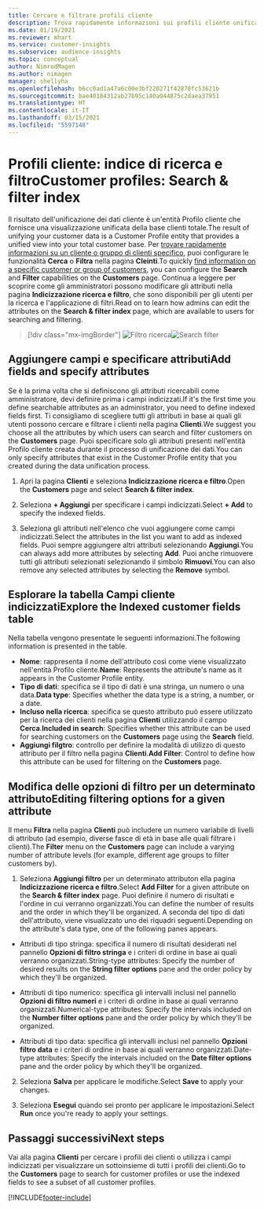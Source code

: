```yaml
---
title: Cercare e filtrare profili cliente
description: Trova rapidamente informazioni sui profili cliente unificati e filtra per attributi specificati.
ms.date: 01/19/2021
ms.reviewer: mhart
ms.service: customer-insights
ms.subservice: audience-insights
ms.topic: conceptual
author: NimrodMagen
ms.author: nimagen
manager: shellyha
ms.openlocfilehash: b6cc0ad1a47a6c00e3bf220271f42870fc53621b
ms.sourcegitcommit: bae40184312ab27b95c140a044875c2daea37951
ms.translationtype: HT
ms.contentlocale: it-IT
ms.lasthandoff: 03/15/2021
ms.locfileid: "5597148"
---
```

# <a name="customer-profiles-search--filter-index"></a><span data-ttu-id="6b2dc-103">Profili cliente: indice di ricerca e filtro</span><span class="sxs-lookup"><span data-stu-id="6b2dc-103">Customer profiles: Search & filter index</span></span>

<span data-ttu-id="6b2dc-104">Il risultato dell'unificazione dei dati cliente è un'entità Profilo cliente che fornisce una visualizzazione unificata della base clienti totale.</span><span class="sxs-lookup"><span data-stu-id="6b2dc-104">The result of unifying your customer data is a Customer Profile entity that provides a unified view into your total customer base.</span></span> <span data-ttu-id="6b2dc-105">Per [trovare rapidamente informazioni su un cliente o gruppo di clienti specifico](customer-profiles.md), puoi configurare le funzionalità **Cerca** o **Filtra** nella pagina **Cleinti**.</span><span class="sxs-lookup"><span data-stu-id="6b2dc-105">To quickly [find information on a specific customer or group of customers](customer-profiles.md), you can configure the **Search** and **Filter** capabilities on the **Customers** page.</span></span> <span data-ttu-id="6b2dc-106">Continua a leggere per scoprire come gli amministratori possono modificare gli attributi nella pagina **Indicizzazione ricerca e filtro**, che sono disponibili per gli utenti per la ricerca e l'applicazione di filtri.</span><span class="sxs-lookup"><span data-stu-id="6b2dc-106">Read on to learn how admins can edit the attributes on the **Search & filter index** page, which are available to users for searching and filtering.</span></span>

> [!div class="mx-imgBorder"]
> <span data-ttu-id="6b2dc-107">![Filtro ricerca](media/search-filter.png "Filtro ricerca")</span><span class="sxs-lookup"><span data-stu-id="6b2dc-107">![Search filter](media/search-filter.png "Search filter")</span></span>

## <a name="add-fields-and-specify-attributes"></a><span data-ttu-id="6b2dc-108">Aggiungere campi e specificare attributi</span><span class="sxs-lookup"><span data-stu-id="6b2dc-108">Add fields and specify attributes</span></span>

<span data-ttu-id="6b2dc-109">Se è la prima volta che si definiscono gli attributi ricercabili come amministratore, devi definire prima i campi indicizzati.</span><span class="sxs-lookup"><span data-stu-id="6b2dc-109">If it's the first time you define searchable attributes as an administrator, you need to define indexed fields first.</span></span> <span data-ttu-id="6b2dc-110">Ti consigliamo di scegliere tutti gli attributi in base ai quali gli utenti possono cercare e filtrare i clienti nella pagina **Clienti**.</span><span class="sxs-lookup"><span data-stu-id="6b2dc-110">We suggest you choose all the attributes by which users can search and filter customers on the **Customers** page.</span></span> <span data-ttu-id="6b2dc-111">Puoi specificare solo gli attributi presenti nell'entità Profilo cliente creata durante il processo di unificazione dei dati.</span><span class="sxs-lookup"><span data-stu-id="6b2dc-111">You can only specify attributes that exist in the Customer Profile entity that you created during the data unification process.</span></span>

1. <span data-ttu-id="6b2dc-112">Apri la pagina **Clienti** e seleziona **Indicizzazione ricerca e filtro**.</span><span class="sxs-lookup"><span data-stu-id="6b2dc-112">Open the **Customers** page and select **Search & filter index**.</span></span>

2. <span data-ttu-id="6b2dc-113">Seleziona **+ Aggiungi** per specificare i campi indicizzati.</span><span class="sxs-lookup"><span data-stu-id="6b2dc-113">Select **+ Add** to specify the indexed fields.</span></span>

3. <span data-ttu-id="6b2dc-114">Seleziona gli attributi nell'elenco che vuoi aggiungere come campi indicizzati.</span><span class="sxs-lookup"><span data-stu-id="6b2dc-114">Select the attributes in the list you want to add as indexed fields.</span></span> <span data-ttu-id="6b2dc-115">Puoi sempre aggiungere altri attributi selezionando **Aggiungi**.</span><span class="sxs-lookup"><span data-stu-id="6b2dc-115">You can always add more attributes by selecting **Add**.</span></span> <span data-ttu-id="6b2dc-116">Puoi anche rimuovere tutti gli attributi selezionati selezionando il simbolo **Rimuovi**.</span><span class="sxs-lookup"><span data-stu-id="6b2dc-116">You can also remove any selected attributes by selecting the **Remove** symbol.</span></span>

## <a name="explore-the-indexed-customer-fields-table"></a><span data-ttu-id="6b2dc-117">Esplorare la tabella Campi cliente indicizzati</span><span class="sxs-lookup"><span data-stu-id="6b2dc-117">Explore the Indexed customer fields table</span></span>

<span data-ttu-id="6b2dc-118">Nella tabella vengono presentate le seguenti informazioni.</span><span class="sxs-lookup"><span data-stu-id="6b2dc-118">The following information is presented in the table.</span></span>

- <span data-ttu-id="6b2dc-119">**Nome**: rappresenta il nome dell'attributo così come viene visualizzato nell'entità Profilo cliente.</span><span class="sxs-lookup"><span data-stu-id="6b2dc-119">**Name**: Represents the attribute's name as it appears in the Customer Profile entity.</span></span>
- <span data-ttu-id="6b2dc-120">**Tipo di dati**: specifica se il tipo di dati è una stringa, un numero o una data.</span><span class="sxs-lookup"><span data-stu-id="6b2dc-120">**Data type**: Specifies whether the data type is a string, a number, or a date.</span></span>
- <span data-ttu-id="6b2dc-121">**Incluso nella ricerca**: specifica se questo attributo può essere utilizzato per la ricerca dei clienti nella pagina **Clienti** utilizzando il campo **Cerca**.</span><span class="sxs-lookup"><span data-stu-id="6b2dc-121">**Included in search**: Specifies whether this attribute can be used for searching customers on the **Customers** page using the **Search** field.</span></span>
- <span data-ttu-id="6b2dc-122">**Aggiungi filgtro**: controllo per definire la modalità di utilizzo di questo attributo per il filtro nella pagina **Clienti**.</span><span class="sxs-lookup"><span data-stu-id="6b2dc-122">**Add Filter**: Control to define how this attribute can be used for filtering on the **Customers** page.</span></span>

## <a name="editing-filtering-options-for-a-given-attribute"></a><span data-ttu-id="6b2dc-123">Modifica delle opzioni di filtro per un determinato attributo</span><span class="sxs-lookup"><span data-stu-id="6b2dc-123">Editing filtering options for a given attribute</span></span>

<span data-ttu-id="6b2dc-124">Il menu **Filtra** nella pagina **Clienti** può includere un numero variabile di livelli di attributo (ad esempio, diverse fasce di età in base alle quali filtrare i clienti).</span><span class="sxs-lookup"><span data-stu-id="6b2dc-124">The **Filter** menu on the **Customers** page can include a varying number of attribute levels (for example, different age groups to filter customers by).</span></span>

1. <span data-ttu-id="6b2dc-125">Seleziona **Aggiungi filtro** per un determinato attributon ella pagina **Indicizzazione ricerca e filtro**.</span><span class="sxs-lookup"><span data-stu-id="6b2dc-125">Select **Add Filter** for a given attribute on the **Search & filter index** page.</span></span> <span data-ttu-id="6b2dc-126">Puoi definire il numero di risultati e l'ordine in cui verranno organizzati.</span><span class="sxs-lookup"><span data-stu-id="6b2dc-126">You can define the number of results and the order in which they'll be organized.</span></span> <span data-ttu-id="6b2dc-127">A seconda del tipo di dati dell'attributo, viene visualizzato uno dei riquadri seguenti.</span><span class="sxs-lookup"><span data-stu-id="6b2dc-127">Depending on the attribute's data type, one of the following panes appears.</span></span>

- <span data-ttu-id="6b2dc-128">Attributi di tipo stringa: specifica il numero di risultati desiderati nel pannello **Opzioni di filtro stringa** e i criteri di ordine in base ai quali verranno organizzati.</span><span class="sxs-lookup"><span data-stu-id="6b2dc-128">String-type attributes: Specify the number of desired results on the **String filter options** pane and the order policy by which they'll be organized.</span></span>

- <span data-ttu-id="6b2dc-129">Attributi di tipo numerico: specifica gli intervalli inclusi nel pannello **Opzioni di filtro numeri** e i criteri di ordine in base ai quali verranno organizzati.</span><span class="sxs-lookup"><span data-stu-id="6b2dc-129">Numerical-type attributes: Specify the intervals included on the **Number filter options** pane and the order policy by which they'll be organized.</span></span>

- <span data-ttu-id="6b2dc-130">Attributi di tipo data: specifica gli intervalli inclusi nel pannello **Opzioni filtro data** e i criteri di ordine in base ai quali verranno organizzati.</span><span class="sxs-lookup"><span data-stu-id="6b2dc-130">Date-type attributes:  Specify the intervals included on the **Date filter options** pane and the order policy by which they'll be organized.</span></span>

2. <span data-ttu-id="6b2dc-131">Seleziona **Salva** per applicare le modifiche.</span><span class="sxs-lookup"><span data-stu-id="6b2dc-131">Select **Save** to apply your changes.</span></span>

3. <span data-ttu-id="6b2dc-132">Seleziona **Esegui** quando sei pronto per applicare le impostazioni.</span><span class="sxs-lookup"><span data-stu-id="6b2dc-132">Select **Run** once you're ready to apply your settings.</span></span>

## <a name="next-steps"></a><span data-ttu-id="6b2dc-133">Passaggi successivi</span><span class="sxs-lookup"><span data-stu-id="6b2dc-133">Next steps</span></span>

<span data-ttu-id="6b2dc-134">Vai alla pagina **Clienti** per cercare i profili dei clienti o utilizza i campi indicizzati per visualizzare un sottoinsieme di tutti i profili dei clienti.</span><span class="sxs-lookup"><span data-stu-id="6b2dc-134">Go to the **Customers** page to search for customer profiles or use the indexed fields to see a subset of all customer profiles.</span></span>


[!INCLUDE[footer-include](../includes/footer-banner.md)]